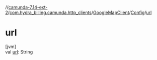 //[camunda-7.14-ext-2](../../../../index.md)/[com.hydra_billing.camunda.http_clients](../../index.md)/[GoogleMapClient](../index.md)/[Config](index.md)/[url](url.md)

# url

[jvm]\
val [url](url.md): String
